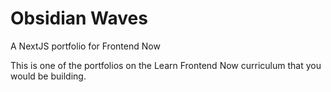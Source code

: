 # Obsidian Waves
A NextJS portfolio for Frontend Now

This is one of the portfolios on the Learn Frontend Now curriculum that you would be building.